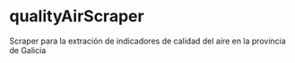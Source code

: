 # qualityAirScraper
Scraper para la extración de indicadores de calidad del aire en la provincia de Galicia
